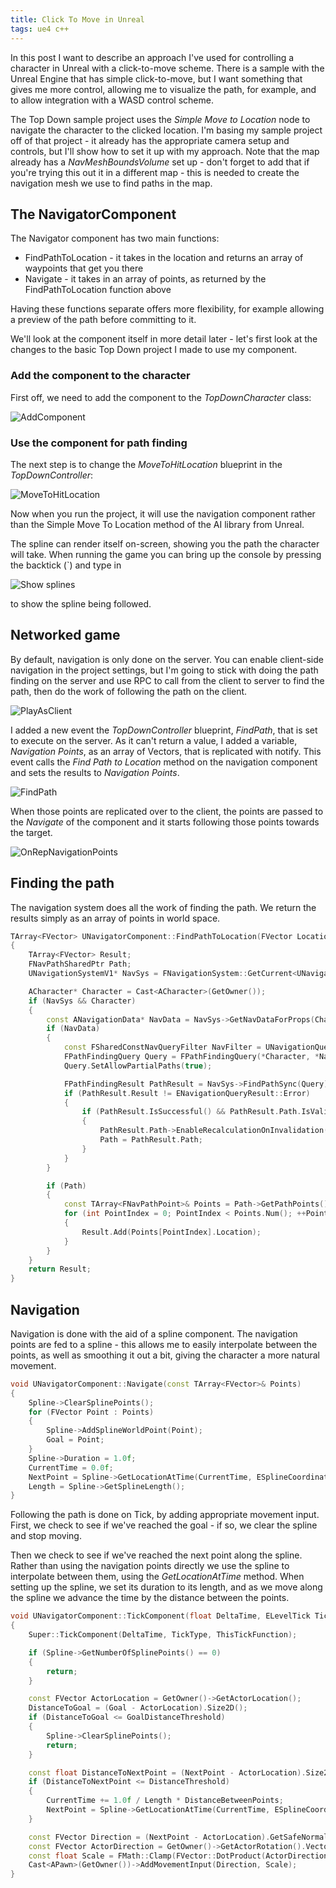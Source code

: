 ```yaml
---
title: Click To Move in Unreal
tags: ue4 c++
---
```

In this post I want to describe an approach I've used for controlling a character in Unreal with a click-to-move
scheme. There is a sample with the Unreal Engine that has simple click-to-move, but I want something that gives
me more control, allowing me to visualize the path, for example, and to allow integration with a WASD control
scheme.

The Top Down sample project uses the *Simple Move to Location* node to navigate the character to the clicked
location. I'm basing my sample project off of that project - it already has the appropriate camera setup and
controls, but I'll show how to set it up with my approach. Note that the map already has a *NavMeshBoundsVolume*
set up - don't forget to add that if you're trying this out it in a different map - this is needed to create
the navigation mesh we use to find paths in the map.

## The NavigatorComponent
The Navigator component has two main functions:
* FindPathToLocation - it takes in the location and returns an array of waypoints that get you there
* Navigate - it takes in an array of points, as returned by the FindPathToLocation function above

Having these functions separate offers more flexibility, for example allowing a preview of the path before
committing to it.

We'll look at the component itself in more detail later - let's first look at the changes to the basic Top Down
project I made to use my component.

### Add the component to the character
First off, we need to add the component to the *TopDownCharacter* class:

![AddComponent](/images/ClickToMove/AddComponent.png)

### Use the component for path finding
The next step is to change the *MoveToHitLocation* blueprint in the *TopDownController*:

![MoveToHitLocation](https://drive.google.com/file/d/1mZ3WVPpze2x2MHQb836u1AZ37_xf8BaS/view?usp=sharing)

Now when you run the project, it will use the navigation component rather than the Simple Move To Location method
of the AI library from Unreal.

The spline can render itself on-screen, showing you the path the character will take. When running the game you can
bring up the console by pressing the backtick (`) and type in

![Show splines](/images/ClickToMove/DebugDraw.png)

to show the spline being followed.

## Networked game
By default, navigation is only done on the server. You can enable client-side navigation in the project settings,
but I'm going to stick with doing the path finding on the server and use RPC to call from the client to server
to find the path, then do the work of following the path on the client.

![PlayAsClient](/images/ClickToMove/PlayAsClient.png)

I added a new event the *TopDownController* blueprint, *FindPath*, that is set to execute on the server. As it
can't return a value, I added a variable, *Navigation Points*, as an array of Vectors, that is replicated with
notify. This event calls the *Find Path to Location* method on the navigation component and sets the results
to *Navigation Points*.

![FindPath](/images/ClickToMove/FindPath.png)

When those points are replicated over to the client, the points are passed to the *Navigate* of the component
and it starts following those points towards the target.

![OnRepNavigationPoints](/images/ClickToMove/OnRepNavigationPoints.png)

## Finding the path
The navigation system does all the work of finding the path. We return the results simply as an array of points
in world space.

```cpp
TArray<FVector> UNavigatorComponent::FindPathToLocation(FVector Location)
{
	TArray<FVector> Result;
	FNavPathSharedPtr Path;
	UNavigationSystemV1* NavSys = FNavigationSystem::GetCurrent<UNavigationSystemV1>(GetWorld());

	ACharacter* Character = Cast<ACharacter>(GetOwner());
	if (NavSys && Character)
	{
		const ANavigationData* NavData = NavSys->GetNavDataForProps(Character->GetNavAgentPropertiesRef(), Character->GetNavAgentLocation());
		if (NavData)
		{
			const FSharedConstNavQueryFilter NavFilter = UNavigationQueryFilter::GetQueryFilter(*NavData, this, nullptr);
			FPathFindingQuery Query = FPathFindingQuery(*Character, *NavData, Character->GetNavAgentLocation(), Location, NavFilter);
			Query.SetAllowPartialPaths(true);

			FPathFindingResult PathResult = NavSys->FindPathSync(Query);
			if (PathResult.Result != ENavigationQueryResult::Error)
			{
				if (PathResult.IsSuccessful() && PathResult.Path.IsValid())
				{
					PathResult.Path->EnableRecalculationOnInvalidation(true);
					Path = PathResult.Path;
				}
			}
		}

		if (Path)
		{
			const TArray<FNavPathPoint>& Points = Path->GetPathPoints();
			for (int PointIndex = 0; PointIndex < Points.Num(); ++PointIndex)
			{
				Result.Add(Points[PointIndex].Location);
			}
		}
	}
	return Result;
}
```
## Navigation
Navigation is done with the aid of a spline component. The navigation points are fed to a spline - this
allows me to easily interpolate between the points, as well as smoothing it out a bit, giving the character
a more natural movement.



```cpp
void UNavigatorComponent::Navigate(const TArray<FVector>& Points)
{
	Spline->ClearSplinePoints();
	for (FVector Point : Points)
	{
		Spline->AddSplineWorldPoint(Point);
		Goal = Point;
	}
	Spline->Duration = 1.0f;
	CurrentTime = 0.0f;
	NextPoint = Spline->GetLocationAtTime(CurrentTime, ESplineCoordinateSpace::World);
	Length = Spline->GetSplineLength();
}
```

Following the path is done on Tick, by adding appropriate movement input. First, we check to see if we've reached
the goal - if so, we clear the spline and stop moving.

Then we check to see if we've reached the next point along the spline. Rather than using the navigation points
directly we use the spline to interpolate between them, using the *GetLocationAtTime* method. When setting up
the spline, we set its duration to its length, and as we move along the spline we advance the time by the
distance between the points.

```cpp
void UNavigatorComponent::TickComponent(float DeltaTime, ELevelTick TickType, FActorComponentTickFunction* ThisTickFunction)
{
	Super::TickComponent(DeltaTime, TickType, ThisTickFunction);

	if (Spline->GetNumberOfSplinePoints() == 0)
	{
		return;
	}

	const FVector ActorLocation = GetOwner()->GetActorLocation();
	DistanceToGoal = (Goal - ActorLocation).Size2D();
	if (DistanceToGoal <= GoalDistanceThreshold)
	{
		Spline->ClearSplinePoints();
		return;
	}

	const float DistanceToNextPoint = (NextPoint - ActorLocation).Size2D();
	if (DistanceToNextPoint <= DistanceThreshold)
	{
		CurrentTime += 1.0f / Length * DistanceBetweenPoints;
		NextPoint = Spline->GetLocationAtTime(CurrentTime, ESplineCoordinateSpace::World);
	}

	const FVector Direction = (NextPoint - ActorLocation).GetSafeNormal2D();
	const FVector ActorDirection = GetOwner()->GetActorRotation().Vector().GetSafeNormal2D();
	const float Scale = FMath::Clamp(FVector::DotProduct(ActorDirection, Direction), 0.5f, 1.0f);
	Cast<APawn>(GetOwner())->AddMovementInput(Direction, Scale);
}
```
